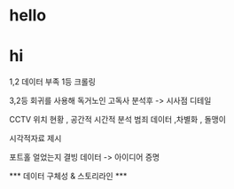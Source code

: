 # hello

# hi


1,2 데이터 부족
1등 크롤링

3,2등 회귀를 사용해 독거노인 고독사 
분석후 -> 시사점 
디테일


CCTV 위치 현황 , 공간적 시간적 분석
범죄 데이터 ,차별화 , 돌맹이

시각적자료 제시

포트홀 얼었는지 결빙
데이터 -> 아이디어 증명

*** 데이터 구체성  & 스토리라인 ***
